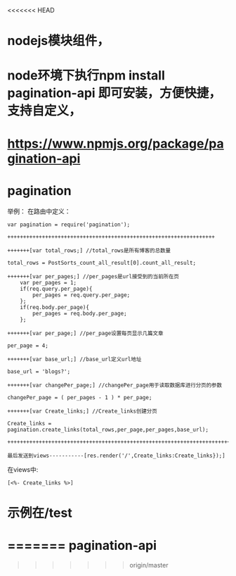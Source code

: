 <<<<<<< HEAD

# nodejs模块组件，
# node环境下执行npm install pagination-api 即可安装，方便快捷，支持自定义，
# https://www.npmjs.org/package/pagination-api

# pagination

举例：
在路由中定义：

	var pagination = require('pagination');

	++++++++++++++++++++++++++++++++++++++++++++++++++++++++++++++++++

	+++++++[var total_rows;] //total_rows是所有博客的总数量

	total_rows = PostSorts_count_all_result[0].count_all_result;

	+++++++[var per_pages;] //per_pages是url接受到的当前所在页
		var per_pages = 1;
		if(req.query.per_page){
			per_pages = req.query.per_page;
		};
		if(req.body.per_page){
			per_pages = req.body.per_page;
		};

	+++++++[var per_page;] //per_page设置每页显示几篇文章

	per_page = 4;

	+++++++[var base_url;] //base_url定义url地址

	base_url = 'blogs?';
		
	+++++++[var changePer_page;] //changePer_page用于读取数据库进行分页的参数
			
	changePer_page = ( per_pages - 1 ) * per_page;

	+++++++[var Create_links;] //Create_links创建分页

	Create_links = pagination.create_links(total_rows,per_page,per_pages,base_url);

	+++++++++++++++++++++++++++++++++++++++++++++++++++++++++++++++++++++++++++++++++++++++

	最后发送到views-----------[res.render('/',Create_links:Create_links});]


在views中:
	
	[<%- Create_links %>]

# 示例在/test
















=======
pagination-api
==============
>>>>>>> origin/master
